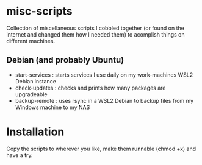 # misc-scripts
Collection of miscellaneous scripts I cobbled together (or found on the internet and changed them how I needed them) to acomplish things on different machines.

## Debian (and probably Ubuntu)
- start-services : starts services I use daily on my work-machines WSL2 Debian instance
- check-updates  : checks and prints how many packages are upgradeable
- backup-remote  : uses rsync in a WSL2 Debian to backup files from my Windows machine to my NAS

# Installation
Copy the scripts to wherever you like, make them runnable (chmod +x) and have a try.
